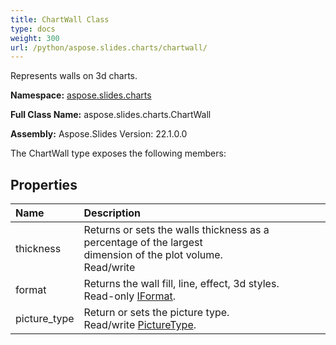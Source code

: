```yaml
---
title: ChartWall Class
type: docs
weight: 300
url: /python/aspose.slides.charts/chartwall/
---
```


Represents walls on 3d charts.

**Namespace:** [aspose.slides.charts](/python/aspose.slides.charts/)

**Full Class Name:** aspose.slides.charts.ChartWall

**Assembly:**  Aspose.Slides Version: 22.1.0.0

The ChartWall type exposes the following members:
## **Properties**
|**Name**|**Description**|
| :- | :- |
|thickness|Returns or sets the walls thickness as a percentage of the largest <br/>            dimension of the plot volume.<br/>            Read/write|
|format|Returns the wall fill, line, effect, 3d styles.<br/>            Read-only [IFormat](/python/aspose.slides.charts/iformat/).|
|picture_type|Return or sets the picture type.<br/>            Read/write [PictureType](/python/aspose.slides.charts/picturetype/).|
